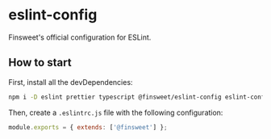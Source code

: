 # eslint-config

Finsweet's official configuration for ESLint.

## How to start

First, install all the devDependencies:

```bash
npm i -D eslint prettier typescript @finsweet/eslint-config eslint-config-prettier eslint-plugin-prettier @typescript-eslint/eslint-plugin @typescript-eslint/parser
```

Then, create a `.eslintrc.js` file with the following configuration:

```javascript
module.exports = { extends: ['@finsweet'] };
```

